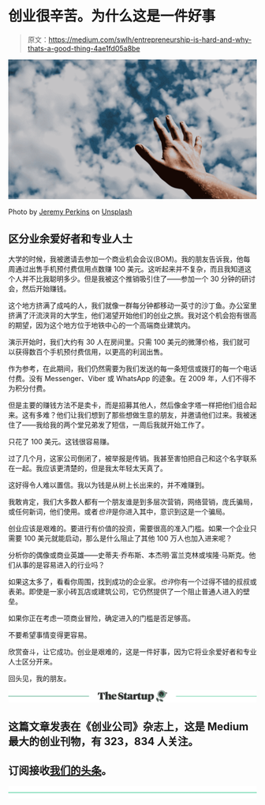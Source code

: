 # 创业很辛苦。为什么这是一件好事

> 原文：<https://medium.com/swlh/entrepreneurship-is-hard-and-why-thats-a-good-thing-4ae1fd05a8be>

![](img/ca2b16d2a034c633421d07ff034ee760.png)

Photo by [Jeremy Perkins](https://unsplash.com/@jeremyperkins?utm_source=medium&utm_medium=referral) on [Unsplash](https://unsplash.com?utm_source=medium&utm_medium=referral)

## 区分业余爱好者和专业人士

大学的时候，我被邀请去参加一个商业机会会议(BOM)。我的朋友告诉我，他每周通过出售手机预付费信用点数赚 100 美元。这听起来并不复杂，而且我知道这个人并不比我聪明多少。但是我被这个推销吸引住了——参加一个 30 分钟的研讨会，然后开始赚钱。

这个地方挤满了成吨的人，我们就像一群每分钟都移动一英寸的沙丁鱼。办公室里挤满了汗流浃背的大学生，他们渴望开始他们的创业之旅。我对这个机会抱有很高的期望，因为这个地方位于地铁中心的一个高端商业建筑内。

演示开始时，我们大约有 30 人在房间里。只需 100 美元的微薄价格，我们就可以获得数百个手机预付费信用，以更高的利润出售。

作为参考，在此期间，我们仍然需要为我们发送的每一条短信或拨打的每一个电话付费。没有 Messenger、Viber 或 WhatsApp 的迹象。在 2009 年，人们不得不为积分付费。

但是主要的赚钱方法不是卖卡，而是招募其他人，然后像金字塔一样把他们组合起来。这有多难？他们让我们想到了那些想做生意的朋友，并邀请他们过来。我被迷住了——我给我的两个堂兄弟发了短信，一周后我就开始工作了。

只花了 100 美元。这钱很容易赚。

过了几个月，这家公司倒闭了，被举报是传销。我甚至害怕把自己和这个名字联系在一起。我应该更清楚的，但是我太年轻太天真了。

这好得令人难以置信。我以为钱是从树上长出来的，并不难赚到。

我敢肯定，我们大多数人都有一个朋友谁是到多层次营销，网络营销，庞氏骗局，或任何新词，他们使用。或者*也许*是你进入其中，意识到这是一个骗局。

创业应该是艰难的。要进行有价值的投资，需要很高的准入门槛。如果一个企业只需要 100 美元就能启动，那么是什么阻止了其他 100 万人也加入进来呢？

分析你的偶像或商业英雄——史蒂夫·乔布斯、本杰明·富兰克林或埃隆·马斯克。他们从事的是容易进入的行业吗？

如果这太多了，看看你周围，找到成功的企业家。*也许*你有一个过得不错的叔叔或表弟。即使是一家小砖瓦店或建筑公司，它仍然提供了一个阻止普通人进入的壁垒。

如果你正在考虑一项商业冒险，确定进入的门槛是否足够高。

不要希望事情变得更容易。

欣赏奋斗，让它成功。创业是艰难的，这是一件好事，因为它将业余爱好者和专业人士区分开来。

回头见，我的朋友。

[![](img/308a8d84fb9b2fab43d66c117fcc4bb4.png)](https://medium.com/swlh)

## 这篇文章发表在《创业公司》杂志上，这是 Medium 最大的创业刊物，有 323，834 人关注。

## 订阅接收[我们的头条](http://growthsupply.com/the-startup-newsletter/)。

[![](img/b0164736ea17a63403e660de5dedf91a.png)](https://medium.com/swlh)